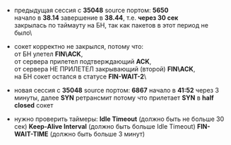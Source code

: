 - предыдущая сессия с **35048** source портом: **5650**\
начало в **38.14** завершение в **38.44**, т.е. **через 30 сек**\
закрылась по таймауту на БН, так как пакетов в этот период не было\

- сокет корректно не закрылся, потому что:\
от БН улетел **FIN\ACK**,\
от сервера прилетел подтверждающий **ACK**,\
от сервера НЕ ПРИЛЕТЕЛ закрывающий (второй) **FIN\ACK**,\
на БН сокет остался в статусе **FIN-WAIT-2**\

- новая сессия с **35048** source портом: **6867**
начало в **41:52** через 3 минуты, далее **SYN** ретрансмит
потому что прилетает **SYN** в **half closed** сокет

- нужно проверить таймеры:
**Idle Timeout** (должно быть не больше 30 сек)
**Keep-Alive Interval** (должно быть больше Idle Timeout)
**FIN-WAIT-TIME** (должно быть больше 3 минут)
